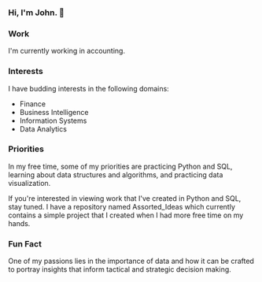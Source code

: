### Hi, I'm John. 👋

### Work
I'm currently working in accounting.

### Interests
I have budding interests in the following domains: 

* Finance
* Business Intelligence
* Information Systems
* Data Analytics

### Priorities
In my free time, some of my priorities are practicing Python and SQL, learning about data structures and algorithms, and practicing data visualization.

If you're interested in viewing work that I've created in Python and SQL, stay tuned. I have a repository named Assorted_Ideas which currently contains a simple project that I created when I had more free time on my hands.

### Fun Fact
One of my passions lies in the importance of data and how it can be crafted to portray insights that inform tactical and strategic decision making.

<!--
**John-Burg/John-Burg** is a ✨ _special_ ✨ repository because its `README.md` (this file) appears on your GitHub profile.

Here are some ideas to get you started:

- 🔭 I’m currently working on ...
- 🌱 I’m currently learning ...
- 👯 I’m looking to collaborate on ...
- 🤔 I’m looking for help with ...
- 💬 Ask me about ...
- 📫 How to reach me: ...
- 😄 Pronouns: ...
- ⚡ Fun fact: ...
-->
